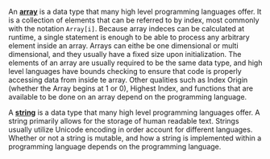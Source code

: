 An [**array**](https://en.wikipedia.org/wiki/Array_(data_type)) is a data type that many high level programming languages offer. It is a collection of elements that can be referred to by index, most commonly with the notation `Array[i]`. Because array indeces can be calculated at runtime, a single statement is enough to be able to process any arbitrary element inside an array. Arrays can eithe be one dimensional or multi dimensional, and they usually have a fixed size upon initialization. The elements of an array are usually required to be the same data type, and high level languages have bounds checking to ensure that code is properly accessing data from inside te array. Other qualities such as Index Origin (whether the Array begins at 1 or 0), Highest Index, and functions that are available to be done on an array depend on the programming language.

A [**string**](https://en.wikipedia.org/wiki/String_(computer_science)) is a data type that many high level programming languages offer. A string primarily allows for the storage of human readable text. Strings usually utilize Unicode encoding in order account for different languages. Whether or not a string is mutable, and how a string is implemented within a programming language depends on the programming language.
